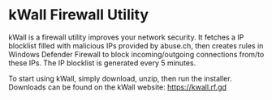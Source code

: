 # kWall Firewall Utility

kWall is a firewall utility improves your network security. It fetches a IP blocklist filled with malicious IPs provided by abuse.ch, then creates rules in Windows Defender Firewall to block incoming/outgoing connections from/to these IPs. The IP blocklist is generated every 5 minutes.

To start using kWall, simply download, unzip, then run the installer. Downloads can be found on the kWall website: https://kwall.rf.gd
